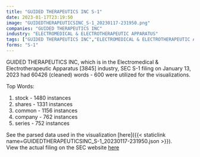 ```yaml
---
title: "GUIDED THERAPEUTICS INC S-1"
date: 2023-01-17T23:19:50
image: "GUIDEDTHERAPEUTICSINC_S-1_20230117-231950.png"
companies: "GUIDED THERAPEUTICS INC"
industry: "ELECTROMEDICAL & ELECTROTHERAPEUTIC APPARATUS"
tags: ["GUIDED THERAPEUTICS INC","ELECTROMEDICAL & ELECTROTHERAPEUTIC APPARATUS","01-13-2023","S-1"]
forms: "S-1"
---
```

GUIDED THERAPEUTICS INC, which is in the Electromedical & Electrotherapeutic Apparatus [3845] industry, SEC S-1 filing on January 13, 2023 had 60426 (cleaned) words - 600 were utilized for the visualizations.

Top Words:
1. stock - 1480 instances
2. shares - 1331 instances
3. common - 1156 instances
4. company - 762 instances
5. series - 752 instances


See the parsed data used in the visualization [here]({{< staticlink name=GUIDEDTHERAPEUTICSINC_S-1_20230117-231950.json >}}).  
View the actual filing on the SEC website [here](https://www.sec.gov/Archives/edgar/data/924515/0001477932-23-000284.txt)